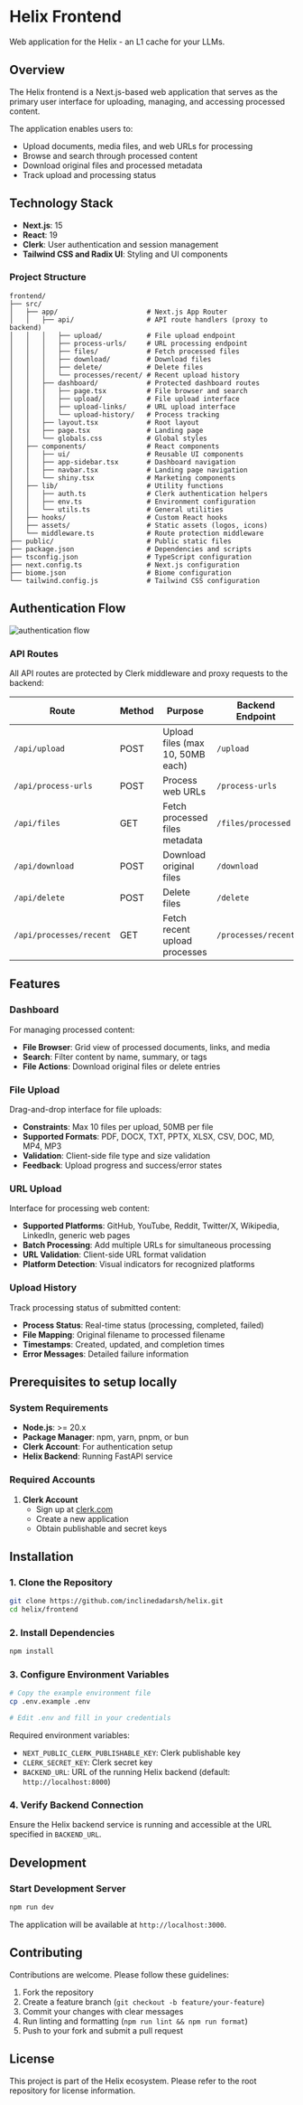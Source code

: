 # Helix Frontend

Web application for the Helix - an L1 cache for your LLMs.

## Overview

The Helix frontend is a Next.js-based web application that serves as the primary user interface for uploading, managing, and accessing processed content.

The application enables users to:
- Upload documents, media files, and web URLs for processing
- Browse and search through processed content
- Download original files and processed metadata
- Track upload and processing status

## Technology Stack

- **Next.js**: 15
- **React**: 19
- **Clerk**: User authentication and session management
- **Tailwind CSS and Radix UI**: Styling and UI components

### Project Structure

```
frontend/
├── src/
│   ├── app/                      # Next.js App Router
│   │   ├── api/                  # API route handlers (proxy to backend)
│   │   │   ├── upload/           # File upload endpoint
│   │   │   ├── process-urls/     # URL processing endpoint
│   │   │   ├── files/            # Fetch processed files
│   │   │   ├── download/         # Download files
│   │   │   ├── delete/           # Delete files
│   │   │   └── processes/recent/ # Recent upload history
│   │   ├── dashboard/            # Protected dashboard routes
│   │   │   ├── page.tsx          # File browser and search
│   │   │   ├── upload/           # File upload interface
│   │   │   ├── upload-links/     # URL upload interface
│   │   │   └── upload-history/   # Process tracking
│   │   ├── layout.tsx            # Root layout
│   │   ├── page.tsx              # Landing page
│   │   └── globals.css           # Global styles
│   ├── components/               # React components
│   │   ├── ui/                   # Reusable UI components
│   │   ├── app-sidebar.tsx       # Dashboard navigation
│   │   ├── navbar.tsx            # Landing page navigation
│   │   └── shiny.tsx             # Marketing components
│   ├── lib/                      # Utility functions
│   │   ├── auth.ts               # Clerk authentication helpers
│   │   ├── env.ts                # Environment configuration
│   │   └── utils.ts              # General utilities
│   ├── hooks/                    # Custom React hooks
│   ├── assets/                   # Static assets (logos, icons)
│   └── middleware.ts             # Route protection middleware
├── public/                       # Public static files
├── package.json                  # Dependencies and scripts
├── tsconfig.json                 # TypeScript configuration
├── next.config.ts                # Next.js configuration
├── biome.json                    # Biome configuration
└── tailwind.config.js            # Tailwind CSS configuration
```

## Authentication Flow

![authentication flow](../assets/auth-flow.png)

### API Routes

All API routes are protected by Clerk middleware and proxy requests to the backend:

| Route | Method | Purpose | Backend Endpoint |
|-------|--------|---------|------------------|
| `/api/upload` | POST | Upload files (max 10, 50MB each) | `/upload` |
| `/api/process-urls` | POST | Process web URLs | `/process-urls` |
| `/api/files` | GET | Fetch processed files metadata | `/files/processed` |
| `/api/download` | POST | Download original files | `/download` |
| `/api/delete` | POST | Delete files | `/delete` |
| `/api/processes/recent` | GET | Fetch recent upload processes | `/processes/recent` |

## Features

### Dashboard

For managing processed content:
- **File Browser**: Grid view of processed documents, links, and media
- **Search**: Filter content by name, summary, or tags
- **File Actions**: Download original files or delete entries

### File Upload

Drag-and-drop interface for file uploads:
- **Constraints**: Max 10 files per upload, 50MB per file
- **Supported Formats**: PDF, DOCX, TXT, PPTX, XLSX, CSV, DOC, MD, MP4, MP3
- **Validation**: Client-side file type and size validation
- **Feedback**: Upload progress and success/error states

### URL Upload

Interface for processing web content:
- **Supported Platforms**: GitHub, YouTube, Reddit, Twitter/X, Wikipedia, LinkedIn, generic web pages
- **Batch Processing**: Add multiple URLs for simultaneous processing
- **URL Validation**: Client-side URL format validation
- **Platform Detection**: Visual indicators for recognized platforms

### Upload History

Track processing status of submitted content:
- **Process Status**: Real-time status (processing, completed, failed)
- **File Mapping**: Original filename to processed filename
- **Timestamps**: Created, updated, and completion times
- **Error Messages**: Detailed failure information

## Prerequisites to setup locally

### System Requirements

- **Node.js**: >= 20.x
- **Package Manager**: npm, yarn, pnpm, or bun
- **Clerk Account**: For authentication setup
- **Helix Backend**: Running FastAPI service 

### Required Accounts

1. **Clerk Account**
   - Sign up at [clerk.com](https://clerk.com)
   - Create a new application
   - Obtain publishable and secret keys

## Installation

### 1. Clone the Repository

```bash
git clone https://github.com/inclinedadarsh/helix.git
cd helix/frontend
```

### 2. Install Dependencies

```bash
npm install
```

### 3. Configure Environment Variables

```bash
# Copy the example environment file
cp .env.example .env

# Edit .env and fill in your credentials
```

Required environment variables:
- `NEXT_PUBLIC_CLERK_PUBLISHABLE_KEY`: Clerk publishable key
- `CLERK_SECRET_KEY`: Clerk secret key
- `BACKEND_URL`: URL of the running Helix backend (default: `http://localhost:8000`)

### 4. Verify Backend Connection

Ensure the Helix backend service is running and accessible at the URL specified in `BACKEND_URL`.

## Development

### Start Development Server

```bash
npm run dev
```

The application will be available at `http://localhost:3000`.

## Contributing

Contributions are welcome. Please follow these guidelines:

1. Fork the repository
2. Create a feature branch (`git checkout -b feature/your-feature`)
3. Commit your changes with clear messages
4. Run linting and formatting (`npm run lint && npm run format`)
5. Push to your fork and submit a pull request

## License

This project is part of the Helix ecosystem. Please refer to the root repository for license information.

